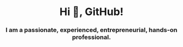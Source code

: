 <h1 align="center">Hi 👋, GitHub!</h1>
<h3 align="center">I am a passionate, experienced, entrepreneurial, hands-on professional.</h3>
